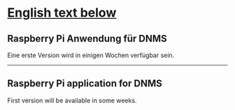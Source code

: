 # [English text below](#raspberry-pi-application-for-dnms)

## Raspberry Pi Anwendung für DNMS

Eine erste Version wird in einigen Wochen verfügbar sein.
 
	
------------------------------------------------------------------------

## Raspberry Pi application for DNMS


First version will be available in some weeks.